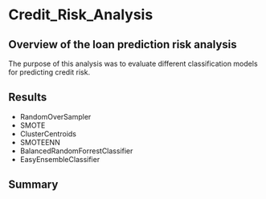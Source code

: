 # Credit_Risk_Analysis
## Overview of the loan prediction risk analysis
The purpose of this analysis was to evaluate different classification models for predicting credit risk.
## Results
* RandomOverSampler
* SMOTE
* ClusterCentroids
* SMOTEENN
* BalancedRandomForrestClassifier
* EasyEnsembleClassifier
## Summary
